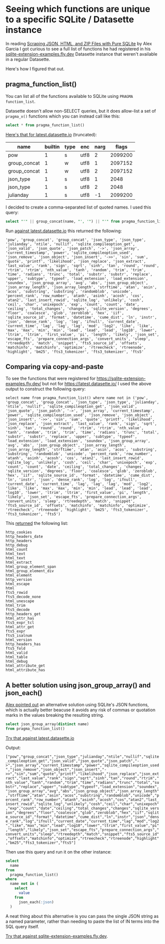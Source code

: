 # Seeing which functions are unique to a specific SQLite / Datasette instance

In reading [Scraping JSON, HTML, and ZIP Files with Pure SQLite](https://observablehq.com/@asg017/scrape-json-html-zip-with-sqlite) by Alex Garcia I got curious to see a full list of functions he had registered in his [sqlite-extension-examples.fly.dev](https://sqlite-extension-examples.fly.dev) Datasette instance that weren't available in a regular Datasette.

Here's how I figured that out.

## pragma_function_list()

You can list all of the functions available to SQLite using `PRAGMA function_list`.

Datasette doesn't allow non-SELECT queries, but it does allow-list a set of `pragma_x()` functions which you can instead call like this:

```sql
select * from pragma_function_list()
```
[Here's that for latest.datasette.io](https://latest.datasette.io/fixtures?sql=select+*+from+pragma_function_list%28%29) (truncated):

| name                          |   builtin | type   | enc   |   narg |   flags |
|-------------------------------|-----------|--------|-------|--------|---------|
| pow                           |         1 | s      | utf8  |      2 | 2099200 |
| group_concat                  |         1 | w      | utf8  |      1 | 2097152 |
| group_concat                  |         1 | w      | utf8  |      2 | 2097152 |
| json_type                     |         1 | s      | utf8  |      1 |    2048 |
| json_type                     |         1 | s      | utf8  |      2 |    2048 |
| julianday                     |         1 | s      | utf8  |     -1 | 2099200 |

I decided to create a comma-separated list of quoted names. I used this query:

```sql
select "'" || group_concat(name, "', '") || "'" from pragma_function_list()
```
Run [against latest.datasette.io](https://latest.datasette.io/fixtures?sql=select+%22%27%22+||+group_concat(name%2C+%22%27%2C+%27%22)+||+%22%27%22+from+pragma_function_list()) this returned the following:

`'pow', 'group_concat', 'group_concat', 'json_type', 'json_type', 'julianday', 'ntile', 'nullif', 'sqlite_compileoption_get', 'json_valid', 'json_quote', 'json_patch', '->', 'json_array', 'current_timestamp', 'power', 'sqlite_compileoption_used', 'json_remove', 'json_object', 'json_insert', '->>', 'sin', 'sum', 'quote', 'printf', 'likelihood', 'json_replace', 'json_extract', 'last_value', 'rank', 'sign', 'sqrt', 'sinh', 'tan', 'round', 'round', 'rtrim', 'rtrim', 'nth_value', 'tanh', 'random', 'trim', 'trim', 'time', 'radians', 'trunc', 'total', 'substr', 'substr', 'replace', 'upper', 'subtype', 'typeof', 'load_extension', 'load_extension', 'soundex', 'json_group_array', 'avg', 'abs', 'json_group_object', 'json_array_length', 'json_array_length', 'strftime', 'atan', 'asin', 'acos', 'substring', 'substring', 'randomblob', 'unicode', 'percent_rank', 'row_number', 'atanh', 'asinh', 'acosh', 'cos', 'atan2', 'last_insert_rowid', 'sqlite_log', 'unlikely', 'cosh', 'ceil', 'char', 'unixepoch', 'exp', 'count', 'count', 'date', 'ceiling', 'total_changes', 'changes', 'sqlite_version', 'degrees', 'floor', 'coalesce', 'glob', 'zeroblob', 'hex', 'iif', 'sqlite_source_id', 'format', 'datetime', 'cume_dist', 'ln', 'instr', 'json', 'dense_rank', 'log', 'log', 'ifnull', 'current_date', 'current_time', 'lag', 'lag', 'lag', 'mod', 'log2', 'like', 'like', 'max', 'max', 'min', 'min', 'lead', 'lead', 'lead', 'log10', 'lower', 'ltrim', 'ltrim', 'first_value', 'pi', 'length', 'likely', 'json_set', 'escape_fts', 'prepare_connection_args', 'convert_units', 'sleep', 'rtreedepth', 'match', 'snippet', 'fts5_source_id', 'offsets', 'matchinfo', 'matchinfo', 'optimize', 'rtreecheck', 'rtreenode', 'highlight', 'bm25', 'fts3_tokenizer', 'fts3_tokenizer', 'fts5'`

## Comparing via copy-and-paste

To see the functions that were registered for https://sqlite-extension-examples.fly.dev/ but not for https://latest.datasette.io/ I used the above output to construct the following query:

`select name from pragma_function_list() where name not in ('pow', 'group_concat', 'group_concat', 'json_type', 'json_type', 'julianday', 'ntile', 'nullif', 'sqlite_compileoption_get', 'json_valid', 'json_quote', 'json_patch', '->', 'json_array', 'current_timestamp', 'power', 'sqlite_compileoption_used', 'json_remove', 'json_object', 'json_insert', '->>', 'sin', 'sum', 'quote', 'printf', 'likelihood', 'json_replace', 'json_extract', 'last_value', 'rank', 'sign', 'sqrt', 'sinh', 'tan', 'round', 'round', 'rtrim', 'rtrim', 'nth_value', 'tanh', 'random', 'trim', 'trim', 'time', 'radians', 'trunc', 'total', 'substr', 'substr', 'replace', 'upper', 'subtype', 'typeof', 'load_extension', 'load_extension', 'soundex', 'json_group_array', 'avg', 'abs', 'json_group_object', 'json_array_length', 'json_array_length', 'strftime', 'atan', 'asin', 'acos', 'substring', 'substring', 'randomblob', 'unicode', 'percent_rank', 'row_number', 'atanh', 'asinh', 'acosh', 'cos', 'atan2', 'last_insert_rowid', 'sqlite_log', 'unlikely', 'cosh', 'ceil', 'char', 'unixepoch', 'exp', 'count', 'count', 'date', 'ceiling', 'total_changes', 'changes', 'sqlite_version', 'degrees', 'floor', 'coalesce', 'glob', 'zeroblob', 'hex', 'iif', 'sqlite_source_id', 'format', 'datetime', 'cume_dist', 'ln', 'instr', 'json', 'dense_rank', 'log', 'log', 'ifnull', 'current_date', 'current_time', 'lag', 'lag', 'lag', 'mod', 'log2', 'like', 'like', 'max', 'max', 'min', 'min', 'lead', 'lead', 'lead', 'log10', 'lower', 'ltrim', 'ltrim', 'first_value', 'pi', 'length', 'likely', 'json_set', 'escape_fts', 'prepare_connection_args', 'convert_units', 'sleep', 'rtreedepth', 'match', 'snippet', 'fts5_source_id', 'offsets', 'matchinfo', 'matchinfo', 'optimize', 'rtreecheck', 'rtreenode', 'highlight', 'bm25', 'fts3_tokenizer', 'fts3_tokenizer', 'fts5')`

This [returned]([https://latest.datasette.io/fixtures?sql=select+%22%27%22+||+group_concat(name%2C+%22%27%2C+%27%22)+||+%22%27%22+from+pragma_function_list()](https://sqlite-extension-examples.fly.dev/data?sql=select+name+from+pragma_function_list%28%29+where+name+not+in+%28%27pow%27%2C+%27group_concat%27%2C+%27group_concat%27%2C+%27json_type%27%2C+%27json_type%27%2C+%27julianday%27%2C+%27ntile%27%2C+%27nullif%27%2C+%27sqlite_compileoption_get%27%2C+%27json_valid%27%2C+%27json_quote%27%2C+%27json_patch%27%2C+%27-%3E%27%2C+%27json_array%27%2C+%27current_timestamp%27%2C+%27power%27%2C+%27sqlite_compileoption_used%27%2C+%27json_remove%27%2C+%27json_object%27%2C+%27json_insert%27%2C+%27-%3E%3E%27%2C+%27sin%27%2C+%27sum%27%2C+%27quote%27%2C+%27printf%27%2C+%27likelihood%27%2C+%27json_replace%27%2C+%27json_extract%27%2C+%27last_value%27%2C+%27rank%27%2C+%27sign%27%2C+%27sqrt%27%2C+%27sinh%27%2C+%27tan%27%2C+%27round%27%2C+%27round%27%2C+%27rtrim%27%2C+%27rtrim%27%2C+%27nth_value%27%2C+%27tanh%27%2C+%27random%27%2C+%27trim%27%2C+%27trim%27%2C+%27time%27%2C+%27radians%27%2C+%27trunc%27%2C+%27total%27%2C+%27substr%27%2C+%27substr%27%2C+%27replace%27%2C+%27upper%27%2C+%27subtype%27%2C+%27typeof%27%2C+%27load_extension%27%2C+%27load_extension%27%2C+%27soundex%27%2C+%27json_group_array%27%2C+%27avg%27%2C+%27abs%27%2C+%27json_group_object%27%2C+%27json_array_length%27%2C+%27json_array_length%27%2C+%27strftime%27%2C+%27atan%27%2C+%27asin%27%2C+%27acos%27%2C+%27substring%27%2C+%27substring%27%2C+%27randomblob%27%2C+%27unicode%27%2C+%27percent_rank%27%2C+%27row_number%27%2C+%27atanh%27%2C+%27asinh%27%2C+%27acosh%27%2C+%27cos%27%2C+%27atan2%27%2C+%27last_insert_rowid%27%2C+%27sqlite_log%27%2C+%27unlikely%27%2C+%27cosh%27%2C+%27ceil%27%2C+%27char%27%2C+%27unixepoch%27%2C+%27exp%27%2C+%27count%27%2C+%27count%27%2C+%27date%27%2C+%27ceiling%27%2C+%27total_changes%27%2C+%27changes%27%2C+%27sqlite_version%27%2C+%27degrees%27%2C+%27floor%27%2C+%27coalesce%27%2C+%27glob%27%2C+%27zeroblob%27%2C+%27hex%27%2C+%27iif%27%2C+%27sqlite_source_id%27%2C+%27format%27%2C+%27datetime%27%2C+%27cume_dist%27%2C+%27ln%27%2C+%27instr%27%2C+%27json%27%2C+%27dense_rank%27%2C+%27log%27%2C+%27log%27%2C+%27ifnull%27%2C+%27current_date%27%2C+%27current_time%27%2C+%27lag%27%2C+%27lag%27%2C+%27lag%27%2C+%27mod%27%2C+%27log2%27%2C+%27like%27%2C+%27like%27%2C+%27max%27%2C+%27max%27%2C+%27min%27%2C+%27min%27%2C+%27lead%27%2C+%27lead%27%2C+%27lead%27%2C+%27log10%27%2C+%27lower%27%2C+%27ltrim%27%2C+%27ltrim%27%2C+%27first_value%27%2C+%27pi%27%2C+%27length%27%2C+%27likely%27%2C+%27json_set%27%2C+%27escape_fts%27%2C+%27prepare_connection_args%27%2C+%27convert_units%27%2C+%27sleep%27%2C+%27rtreedepth%27%2C+%27match%27%2C+%27snippet%27%2C+%27fts5_source_id%27%2C+%27offsets%27%2C+%27matchinfo%27%2C+%27matchinfo%27%2C+%27optimize%27%2C+%27rtreecheck%27%2C+%27rtreenode%27%2C+%27highlight%27%2C+%27bm25%27%2C+%27fts3_tokenizer%27%2C+%27fts3_tokenizer%27%2C+%27fts5%27%29)) the following list:

```
http_cookies
http_headers_date
http_headers
http_debug
html_count
html_text
html_text
html_extract
html_group_element_span
html_group_element_div
html_element
http_version
html_escape
html
fts5_rowid
fts5_decode_none
html_unescape
html_trim
fts5_decode
http_headers_get
html_attr_has
fts5_expr_tcl
html_attr_get
fts5_expr
fts5_isalnum
html_version
http_headers_has
fts5_fold
html_valid
html_table
html_debug
html_attribute_get
html_attribute_has
```

## A better solution using json_group_array() and json_each()

[Alex pointed out](https://twitter.com/agarcia_me/status/1562462457976590336) an alternative solution using SQLite's JSON functions, which is actually better beacuse it avoids any risk of commas or quotation marks in the values breaking the resulting string.

```sql
select json_group_array(distinct name)
from pragma_function_list()
```
[Try that against latest.datasette.io](https://latest.datasette.io/_memory?sql=select+json_group_array%28distinct+name%29%0D%0Afrom+pragma_function_list%28%29)

Output:

`["pow","group_concat","json_type","julianday","ntile","nullif","sqlite_compileoption_get","json_valid","json_quote","json_patch","->","json_array","current_timestamp","power","sqlite_compileoption_used","json_remove","json_object","json_insert","->>","sin","sum","quote","printf","likelihood","json_replace","json_extract","last_value","rank","sign","sqrt","sinh","tan","round","rtrim","nth_value","tanh","random","trim","time","radians","trunc","total","substr","replace","upper","subtype","typeof","load_extension","soundex","json_group_array","avg","abs","json_group_object","json_array_length","strftime","atan","asin","acos","substring","randomblob","unicode","percent_rank","row_number","atanh","asinh","acosh","cos","atan2","last_insert_rowid","sqlite_log","unlikely","cosh","ceil","char","unixepoch","exp","count","date","ceiling","total_changes","changes","sqlite_version","degrees","floor","coalesce","glob","zeroblob","hex","iif","sqlite_source_id","format","datetime","cume_dist","ln","instr","json","dense_rank","log","ifnull","current_date","current_time","lag","mod","log2","like","max","min","lead","log10","lower","ltrim","first_value","pi","length","likely","json_set","escape_fts","prepare_connection_args","convert_units","sleep","rtreedepth","match","snippet","fts5_source_id","offsets","matchinfo","optimize","rtreecheck","rtreenode","highlight","bm25","fts3_tokenizer","fts5"]`

Then use this query and run it on the other instance:
```sql
select
  name
from
  pragma_function_list()
where
  name not in (
    select
      value
    from
      json_each(:json)
  )
```
A neat thing about this alternative is you can pass the single JSON string as a named parameter, rather than needing to paste the list of IN terms into the SQL query itself.

[Try that against sqlite-extension-examples.fly.dev](https://sqlite-extension-examples.fly.dev/data?sql=select%0D%0A++name%0D%0Afrom%0D%0A++pragma_function_list()%0D%0Awhere%0D%0A++name+not+in+(%0D%0A++++select%0D%0A++++++value%0D%0A++++from%0D%0A++++++json_each(%3Ajson)%0D%0A++)&json=[%22pow%22%2C%22group_concat%22%2C%22json_type%22%2C%22julianday%22%2C%22ntile%22%2C%22nullif%22%2C%22sqlite_compileoption_get%22%2C%22json_valid%22%2C%22json_quote%22%2C%22json_patch%22%2C%22-%3E%22%2C%22json_array%22%2C%22current_timestamp%22%2C%22power%22%2C%22sqlite_compileoption_used%22%2C%22json_remove%22%2C%22json_object%22%2C%22json_insert%22%2C%22-%3E%3E%22%2C%22sin%22%2C%22sum%22%2C%22quote%22%2C%22printf%22%2C%22likelihood%22%2C%22json_replace%22%2C%22json_extract%22%2C%22last_value%22%2C%22rank%22%2C%22sign%22%2C%22sqrt%22%2C%22sinh%22%2C%22tan%22%2C%22round%22%2C%22rtrim%22%2C%22nth_value%22%2C%22tanh%22%2C%22random%22%2C%22trim%22%2C%22time%22%2C%22radians%22%2C%22trunc%22%2C%22total%22%2C%22substr%22%2C%22replace%22%2C%22upper%22%2C%22subtype%22%2C%22typeof%22%2C%22load_extension%22%2C%22soundex%22%2C%22json_group_array%22%2C%22avg%22%2C%22abs%22%2C%22json_group_object%22%2C%22json_array_length%22%2C%22strftime%22%2C%22atan%22%2C%22asin%22%2C%22acos%22%2C%22substring%22%2C%22randomblob%22%2C%22unicode%22%2C%22percent_rank%22%2C%22row_number%22%2C%22atanh%22%2C%22asinh%22%2C%22acosh%22%2C%22cos%22%2C%22atan2%22%2C%22last_insert_rowid%22%2C%22sqlite_log%22%2C%22unlikely%22%2C%22cosh%22%2C%22ceil%22%2C%22char%22%2C%22unixepoch%22%2C%22exp%22%2C%22count%22%2C%22date%22%2C%22ceiling%22%2C%22total_changes%22%2C%22changes%22%2C%22sqlite_version%22%2C%22degrees%22%2C%22floor%22%2C%22coalesce%22%2C%22glob%22%2C%22zeroblob%22%2C%22hex%22%2C%22iif%22%2C%22sqlite_source_id%22%2C%22format%22%2C%22datetime%22%2C%22cume_dist%22%2C%22ln%22%2C%22instr%22%2C%22json%22%2C%22dense_rank%22%2C%22log%22%2C%22ifnull%22%2C%22current_date%22%2C%22current_time%22%2C%22lag%22%2C%22mod%22%2C%22log2%22%2C%22like%22%2C%22max%22%2C%22min%22%2C%22lead%22%2C%22log10%22%2C%22lower%22%2C%22ltrim%22%2C%22first_value%22%2C%22pi%22%2C%22length%22%2C%22likely%22%2C%22json_set%22%2C%22escape_fts%22%2C%22prepare_connection_args%22%2C%22convert_units%22%2C%22sleep%22%2C%22rtreedepth%22%2C%22match%22%2C%22snippet%22%2C%22fts5_source_id%22%2C%22offsets%22%2C%22matchinfo%22%2C%22optimize%22%2C%22rtreecheck%22%2C%22rtreenode%22%2C%22highlight%22%2C%22bm25%22%2C%22fts3_tokenizer%22%2C%22fts5%22]).
